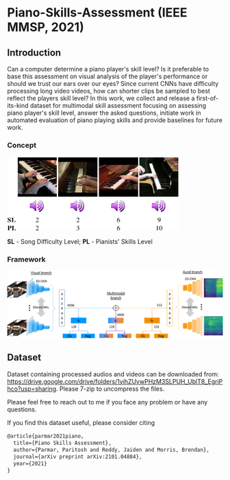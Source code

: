 # Piano-Skills-Assessment (IEEE MMSP, 2021)

## Introduction
Can a computer determine a piano player's skill level? Is it preferable to base this assessment on visual analysis of the player's performance or should we trust our ears over our eyes? Since current CNNs have difficulty processing long video videos, how can shorter clips be sampled to best reflect the players skill level? In this work, we collect and release a first-of-its-kind dataset for multimodal skill assessment focusing on assessing piano player's skill level, answer the asked questions, initiate work in automated evaluation of piano playing skills and provide baselines for future work. 

### Concept
<p align="left"> <img src="concept.png?raw=true" alt="piano skills assessment" width="400"/> </p>
<b>SL</b> - Song Difficulty Level; <b>PL</b> - Pianists' Skills Level

### Framework
<p align="left"> <img src="framework.png?raw=true" alt="piano skills assessment framework" width="700"/>

## Dataset

Dataset containing processed audios and videos can be downloaded from: https://drive.google.com/drive/folders/1yihZUvwPHzM3SLPUH_UblT8_EgriPhco?usp=sharing. Please 7-zip to uncompress the files.

Please feel free to reach out to me if you face any problem or have any questions.

If you find this dataset useful, please consider citing
```
@article{parmar2021piano,
  title={Piano Skills Assessment},
  author={Parmar, Paritosh and Reddy, Jaiden and Morris, Brendan},
  journal={arXiv preprint arXiv:2101.04884},
  year={2021}
}
```
